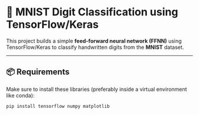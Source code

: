 # 🧠 MNIST Digit Classification using TensorFlow/Keras

This project builds a simple **feed-forward neural network (FFNN)** using TensorFlow/Keras to classify handwritten digits from the **MNIST** dataset.

---

## 📦 Requirements

Make sure to install these libraries (preferably inside a virtual environment like conda):

```bash
pip install tensorflow numpy matplotlib
